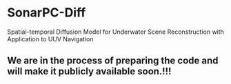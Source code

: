 # SonarPC-Diff
Spatial-temporal Diffusion Model for Underwater Scene Reconstruction with Application to UUV Navigation

## We are in the process of preparing the code and will make it publicly available soon.!!!
